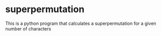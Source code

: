# superpermutation
This is a python program that calculates a superpermutation for a given number of characters
